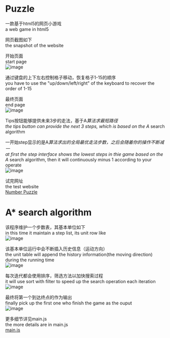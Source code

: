 # Puzzle
一款基于html5的网页小游戏  
a web game in html5  

网页截图如下  
the snapshot of the website  

开始页面  
start page  
![image](https://github.com/chenhuaizhen/Puzzle/raw/master/image/1.jpg)

通过键盘的上下左右控制格子移动，恢复格子1-15的顺序  
you have to use the "up/down/left/right" of the keyboard to recover the order of 1-15  

最终页面  
end page  
![image](https://github.com/chenhuaizhen/Puzzle/raw/master/image/2.jpg)

Tips按钮能够提供未来3步的走法，基于A*算法求最短路径  
the tips button can provide the next 3 steps, which is based on the A* search algorithm   

一开始step显示的是A*算法求出的全局最优走法步数，之后会随着你的操作不断减一    
at first the step interface shows the lowest steps in thie game based on the A* search algorithm, then it will continuously minus 1 according to your operate     
![image](https://github.com/chenhuaizhen/Puzzle/raw/master/image/3.jpg)

试完网址  
the test website  
[Number Puzzle](http://chenhuaizhen.applinzi.com/Number/)

# A* search algorithm
该程序维护一个步数表，其基本单位如下  
in this time it maintain a step list, its unit row like  
![image](https://github.com/chenhuaizhen/Puzzle/raw/master/image/4.jpg)

该基本单位运行中会不断插入历史信息（运动方向）  
the unit table will append the history information(the moving direction) during the running time  
![image](https://github.com/chenhuaizhen/Puzzle/raw/master/image/5.jpg)

每次迭代都会使用排序，筛选方法以加快搜索过程  
it will use sort with filter to speed up the search operation each iteration  
![image](https://github.com/chenhuaizhen/Puzzle/raw/master/image/6.jpg)

最终将第一个到达终点的作为输出  
finally pick up the first one who finish the game as the ouput  
![image](https://github.com/chenhuaizhen/Puzzle/raw/master/image/7.jpg)

更多细节详见main.js  
the more details are in main.js  
[main.js](https://github.com/chenhuaizhen/Puzzle/blob/master/js/main.js)

